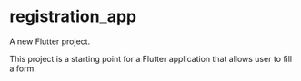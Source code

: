 # registration_app

A new Flutter project.

This project is a starting point for a Flutter application that allows user to fill a form.